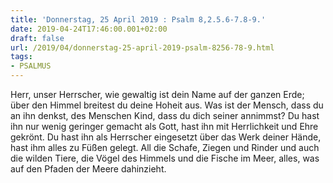 ```yaml
---
title: 'Donnerstag, 25 April 2019 : Psalm 8,2.5.6-7.8-9.'
date: 2019-04-24T17:46:00.001+02:00
draft: false
url: /2019/04/donnerstag-25-april-2019-psalm-8256-78-9.html
tags: 
- PSALMUS
---
```


Herr, unser Herrscher, wie gewaltig ist dein Name auf der ganzen Erde; über den Himmel breitest du deine Hoheit aus. Was ist der Mensch, dass du an ihn denkst, des Menschen Kind, dass du dich seiner annimmst? Du hast ihn nur wenig geringer gemacht als Gott, hast ihn mit Herrlichkeit und Ehre gekrönt. Du hast ihn als Herrscher eingesetzt über das Werk deiner Hände, hast ihm alles zu Füßen gelegt. All die Schafe, Ziegen und Rinder und auch die wilden Tiere, die Vögel des Himmels und die Fische im Meer, alles, was auf den Pfaden der Meere dahinzieht.